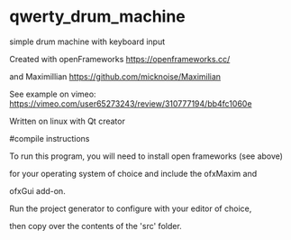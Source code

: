 # qwerty_drum_machine
simple drum machine with keyboard input

Created with openFrameworks https://openframeworks.cc/

and Maximillian https://github.com/micknoise/Maximilian

See example on vimeo: https://vimeo.com/user65273243/review/310777194/bb4fc1060e

Written on linux with Qt creator

#compile instructions

To run this program, you will need to install open frameworks (see above)

for your operating system of choice and include the ofxMaxim and

ofxGui add-on.

Run the project generator to configure with your editor of choice,

then copy over the contents of the 'src' folder. 
